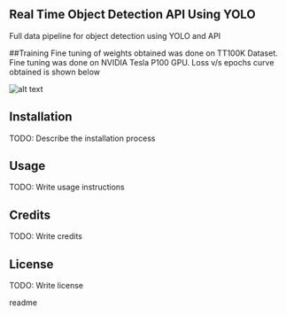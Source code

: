 <snippet>
  <content>
  
## Real Time Object Detection API Using YOLO
Full data pipeline for object detection using YOLO and API

##Training
Fine tuning of weights obtained was done on TT100K Dataset. Fine tuning was done on NVIDIA Tesla P100 GPU. 
Loss v/s epochs curve obtained is shown below

![alt text](https://github.com/siddharth691/Object-Detection/sidd_work/loss_plot.png)


## Installation
TODO: Describe the installation process
## Usage
TODO: Write usage instructions

## Credits
TODO: Write credits
## License
TODO: Write license
></content>
  <tabTrigger>readme</tabTrigger>
</snippet>